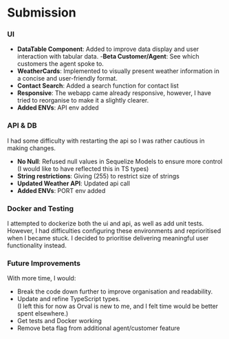 # Submission

### UI

- **DataTable Component**: Added to improve data display and user interaction with tabular data. -**Beta Customer/Agent**: See which customers the agent spoke to.
- **WeatherCards**: Implemented to visually present weather information in a concise and user-friendly format.
- **Contact Search**: Added a search function for contact list
- **Responsive**: The webapp came already responsive, however, I have tried to reorganise to make it a slightly clearer.
- **Added ENVs**: API env added

### API & DB

I had some difficulty with restarting the api so I was rather cautious in making changes.

- **No Null**: Refused null values in Sequelize Models to ensure more control (I would like to have reflected this in TS types)
- **String restrictions**: Giving (255) to restrict size of strings
- **Updated Weather API**: Updated api call
- **Added ENVs**: PORT env added

### Docker and Testing

I attempted to dockerize both the ui and api, as well as add unit tests. However, I had difficulties configuring these environments and reprioritised when I became stuck. I decided to prioritise delivering meaningful user functionality instead.

### Future Improvements

With more time, I would:

- Break the code down further to improve organisation and readability.
- Update and refine TypeScript types.  
  (I left this for now as Orval is new to me, and I felt time would be better spent elsewhere.)
- Get tests and Docker working
- Remove beta flag from additional agent/customer feature
